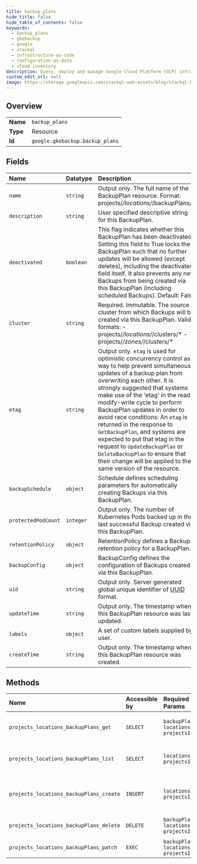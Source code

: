```yaml
---
title: backup_plans
hide_title: false
hide_table_of_contents: false
keywords:
  - backup_plans
  - gkebackup
  - google    
  - stackql
  - infrastructure-as-code
  - configuration-as-data
  - cloud inventory
description: Query, deploy and manage Google Cloud Platform (GCP) infrastructure and resources using SQL
custom_edit_url: null
image: https://storage.googleapis.com/stackql-web-assets/blog/stackql-blog-post-featured-image.png
---
```

  
    

## Overview
<table><tbody>
<tr><td><b>Name</b></td><td><code>backup_plans</code></td></tr>
<tr><td><b>Type</b></td><td>Resource</td></tr>
<tr><td><b>Id</b></td><td><code>google.gkebackup.backup_plans</code></td></tr>
</tbody></table>

## Fields
| Name | Datatype | Description |
|:-----|:---------|:------------|
| `name` | `string` | Output only. The full name of the BackupPlan resource. Format: projects/*/locations/*/backupPlans/* |
| `description` | `string` | User specified descriptive string for this BackupPlan. |
| `deactivated` | `boolean` | This flag indicates whether this BackupPlan has been deactivated. Setting this field to True locks the BackupPlan such that no further updates will be allowed (except deletes), including the deactivated field itself. It also prevents any new Backups from being created via this BackupPlan (including scheduled Backups). Default: False |
| `cluster` | `string` | Required. Immutable. The source cluster from which Backups will be created via this BackupPlan. Valid formats: - projects/*/locations/*/clusters/* - projects/*/zones/*/clusters/* |
| `etag` | `string` | Output only. `etag` is used for optimistic concurrency control as a way to help prevent simultaneous updates of a backup plan from overwriting each other. It is strongly suggested that systems make use of the 'etag' in the read-modify-write cycle to perform BackupPlan updates in order to avoid race conditions: An `etag` is returned in the response to `GetBackupPlan`, and systems are expected to put that etag in the request to `UpdateBackupPlan` or `DeleteBackupPlan` to ensure that their change will be applied to the same version of the resource. |
| `backupSchedule` | `object` | Schedule defines scheduling parameters for automatically creating Backups via this BackupPlan. |
| `protectedPodCount` | `integer` | Output only. The number of Kubernetes Pods backed up in the last successful Backup created via this BackupPlan. |
| `retentionPolicy` | `object` | RetentionPolicy defines a Backup retention policy for a BackupPlan. |
| `backupConfig` | `object` | BackupConfig defines the configuration of Backups created via this BackupPlan. |
| `uid` | `string` | Output only. Server generated global unique identifier of [UUID](https://en.wikipedia.org/wiki/Universally_unique_identifier) format. |
| `updateTime` | `string` | Output only. The timestamp when this BackupPlan resource was last updated. |
| `labels` | `object` | A set of custom labels supplied by user. |
| `createTime` | `string` | Output only. The timestamp when this BackupPlan resource was created. |
## Methods
| Name | Accessible by | Required Params | Description |
|:-----|:--------------|:----------------|:------------|
| `projects_locations_backupPlans_get` | `SELECT` | `backupPlansId, locationsId, projectsId` | Retrieve the details of a single BackupPlan. |
| `projects_locations_backupPlans_list` | `SELECT` | `locationsId, projectsId` | Lists BackupPlans in a given location. |
| `projects_locations_backupPlans_create` | `INSERT` | `locationsId, projectsId` | Creates a new BackupPlan in a given location. |
| `projects_locations_backupPlans_delete` | `DELETE` | `backupPlansId, locationsId, projectsId` | Deletes an existing BackupPlan. |
| `projects_locations_backupPlans_patch` | `EXEC` | `backupPlansId, locationsId, projectsId` | Update a BackupPlan. |
